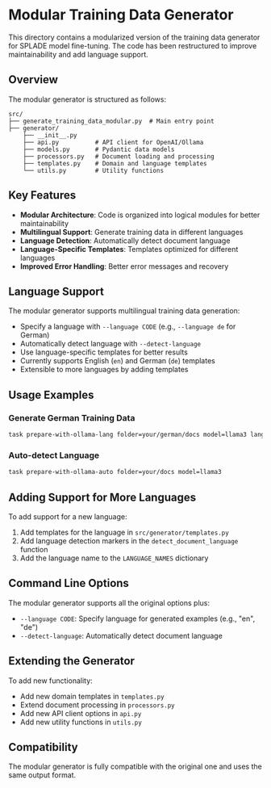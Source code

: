 # Modular Training Data Generator

This directory contains a modularized version of the training data generator for SPLADE model fine-tuning. The code has been restructured to improve maintainability and add language support.

## Overview

The modular generator is structured as follows:

```
src/
├── generate_training_data_modular.py  # Main entry point
├── generator/
    ├── __init__.py
    ├── api.py          # API client for OpenAI/Ollama
    ├── models.py       # Pydantic data models
    ├── processors.py   # Document loading and processing
    ├── templates.py    # Domain and language templates
    └── utils.py        # Utility functions
```

## Key Features

- **Modular Architecture**: Code is organized into logical modules for better maintainability
- **Multilingual Support**: Generate training data in different languages
- **Language Detection**: Automatically detect document language
- **Language-Specific Templates**: Templates optimized for different languages
- **Improved Error Handling**: Better error messages and recovery

## Language Support

The modular generator supports multilingual training data generation:

- Specify a language with `--language CODE` (e.g., `--language de` for German)
- Automatically detect language with `--detect-language`
- Use language-specific templates for better results
- Currently supports English (`en`) and German (`de`) templates
- Extensible to more languages by adding templates

## Usage Examples

### Generate German Training Data

```bash
task prepare-with-ollama-lang folder=your/german/docs model=llama3 lang=de
```

### Auto-detect Language

```bash
task prepare-with-ollama-auto folder=your/docs model=llama3
```

## Adding Support for More Languages

To add support for a new language:

1. Add templates for the language in `src/generator/templates.py`
2. Add language detection markers in the `detect_document_language` function
3. Add the language name to the `LANGUAGE_NAMES` dictionary

## Command Line Options

The modular generator supports all the original options plus:

- `--language CODE`: Specify language for generated examples (e.g., "en", "de")
- `--detect-language`: Automatically detect document language

## Extending the Generator

To add new functionality:

- Add new domain templates in `templates.py`
- Extend document processing in `processors.py`
- Add new API client options in `api.py`
- Add new utility functions in `utils.py`

## Compatibility

The modular generator is fully compatible with the original one and uses the same output format.
